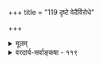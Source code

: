 +++
title = "119 दृष्टे वेदैर्विरोधे"

+++
<details><summary>मूलम्</summary>

दृष्टे वेदैर्विरोधे स्मृतिपरिहरणं सूत्रभाष्यादिसिद्धं तद्वन्नीतिः पुराणप्रभृतिषु भविनां संभवाद्विभ्रमादेः ।  
स्यादन्योन्यं विरोधे त्विह बलनियतिस्सात्त्विकत्वादिभेदान्मात्स्यादौ दर्शितं तच्छ्रुतिहतिरहितैस्तत्परैरेव वाक्यैः ॥ ११९ ॥
</details>

<details><summary>वरदार्य-सर्वाङ्कषा - ११९</summary>

स्मृतीतिहासयोः प्रामाण्यं पूर्वं (लो. 116) प्रतिपादितम् । इदानीं पुराणानां प्रामाण्यं परीक्षयतिदृष्ट इत्यादि । ननु तत्र ( श्लो. 116 ) मन्वादिस्मृतीनामेव प्रामाण्यं प्रतिपादितम्, न तु इतिहासस्य । कथं तर्ह्यच्यते ' स्मृतीतिहासयोः' इतीति चेत्, सत्यम् । श्लोके तत् कण्ठतः नोक्तम् । परन्तु सर्वार्थसिद्धौ तत्रोक्तन्यायः इतिहासेऽप्यतिदिष्टोऽवतारिकायाम् । अतस्तत्रोभयोर्न्यायस्तुल्यः । वेदः प्रमाणमूर्धन्यः । तत्र परस्परं विरोधे न्यायेन समन्वयः कर्तव्यः, न कस्यापि परित्यागः । इतरग्रन्थेषु प्रथमं स्मृतयः । ततः इतिहासः, ततः पुराणानीति प्रामाण्यक्रमः । एतदेव दर्शयति अत्र - वेदैः विरोधे दृष्टे, **स्मृतिपरिहरणम्** = स्मृतेः परित्यागः **सूत्रभाष्यादिसिद्धम्** = 'विरोधे त्वनपेक्षं स्यात्' इत्यादिपूर्वमीमांसासूत्रभाष्यादिभिः सिद्धम् । ननु भाष्ये 'विरोधे त्वनपेक्षं स्यात्' इति जैमिनिसूत्रमेवोपात्तम् । सूत्रभाष्यादिष्विति किं तत् ? सत्यम् । किं जैमिनिसूत्रेषु तद्भाष्येष्वेव प्रद्वेषोऽस्माकम् ? 'मीमांसाशास्त्रम् ' अथातो धर्मजिज्ञासा' इत्यारभ्य 'अनावृत्तिश्शब्दादनावृत्तिश्शब्दात्' इत्येवमन्तं सङ्गतिविशेषेण विशिष्टक्रमम्' इति हि श्रीभाष्यकाराः । 

343. 

673 

स्यादन्योन्यं विरोधे त्विह बलनियतिस्सात्त्विकत्वादिभेदात् 

मात्स्यादौ दर्शितं तत् श्रुतिहतिरहितैस्तत्परैरेव वाक्यैः ॥119॥ 

[ पाशुपताद्यागमानां स्थानम् ] 

भागे वेदाविरुद्धे पशुपतिकपिलाद्यागमाः स्युः प्रमाणम् 

मोहाद्यर्थे तु शेषं मुनिभिरभिहितं यत्र मज्जन्ति डिम्भाः । भूयस्यर्थे प्रधाने विहतिमति सतां संशयश्च क्वचित् स्यात् 

श्रुत्या बाधं न रुन्धे श्रुतिसहपठितिर्हेत्वहन्तव्यता च ॥120॥ 



ए 

**पुराणप्रभृतिषु** =श्रुतिविरोधे तद्वत् **नीतिः** = परिहरणनीतिः ग्राह्या । कुतः ? **भविनाम्** = संसारिणाम्, चतुर्मुख-भ्रमविष पर्यन्तास्सर्वेऽपि संसारिण एव। विभ्रमादेः, आदिना समयानुसरणादि ग्राह्यम्, संभवात् । कालाधिकारानु-लिप्सादेः सरणस्यापि उपदेष्टुरावश्यकत्वात् । ननु तर्हि मन्वादेरपि भवित्वात्तेषां वा वचने कथमाश्वास इत्याक्षेपे, समाधानान्तरमाह – **इह** = एतद्विषये अन्योन्यं विरोधे तु **बलनियतिः** = बलाबलव्यवस्था **सात्त्विकादिभेदात्** = सात्त्विकराजसतामसभेदात् स्यात् । संसारिजीवेषु सात्त्विकराजसतामसभेददर्शनात्, तदनुगुणं पुराणान्यपि त्रिविधानीति विरोधपरिहारो ज्ञेय इत्यर्थः । अत्र किं प्रमाणमित्यत्र - मात्स्यादौ - मात्स्यपुराणादौ श्रुतिहति- **रहितैः** = श्रुतिविरोधरहितैः **तत्परैः** = विरोधपरिहारैदंपर्येण प्रवृत्तैः वाक्यैः **तत्** = विरोधशमनं प्रदर्शितम् । यथा - ' अग्नेश्शिवस्य माहात्म्यं तामसेषु प्रकीर्त्यते । राजसेषु तु माहात्म्यमधिकं ब्रह्मणो विदुः॥ । संकीर्णेषु सरस्वत्याः पितॄणां च निगद्यते । सात्त्विकेष्वथ कल्पेषु माहात्म्यमधिकं हरेः । तेष्वेव योगसंसिद्धाः गमिष्यन्ति परां गतिम्' इति ॥ 

अत्रेदमवधेयम् - पुराणानां परस्परविरोधपरिहारे वक्तव्यं सर्वं नायकसरे गतम् ॥ अव्यवस्था पुराणानां दृश्यते बहुधा यतः । तद्द्द्रष्टृभिस्तु ज्ञायेत केशो वाचामगोचरः । एकैवास्ति गतिस्तत्र त्वध्यात्मपदरोहणम् । यावन्न गच्छेत् पुरुषः देवतावादतो बहिः ॥ तावत्तु नूनं स्यादेव वादो बहुविधो नृणाम् । अध्यात्ममार्गाश्रयणमेकमेव हितं भवेत् ॥ ११९ ॥
</details>
